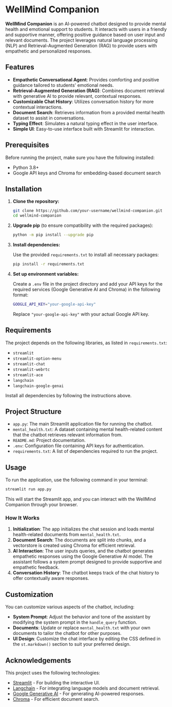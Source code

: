 # WellMind Companion

**WellMind Companion** is an AI-powered chatbot designed to provide mental health and emotional support to students. It interacts with users in a friendly and supportive manner, offering positive guidance based on user input and relevant documents. The project leverages natural language processing (NLP) and Retrieval-Augmented Generation (RAG) to provide users with empathetic and personalized responses.

## Features

- **Empathetic Conversational Agent**: Provides comforting and positive guidance tailored to students' emotional needs.
- **Retrieval-Augmented Generation (RAG)**: Combines document retrieval with generative AI to provide relevant, contextual responses.
- **Customizable Chat History**: Utilizes conversation history for more contextual interactions.
- **Document Search**: Retrieves information from a provided mental health dataset to assist in conversations.
- **Typing Effect**: Simulates a natural typing effect in the user interface.
- **Simple UI**: Easy-to-use interface built with Streamlit for interaction.

## Prerequisites

Before running the project, make sure you have the following installed:

- Python 3.8+
- Google API keys and Chroma for embedding-based document search

## Installation

1. **Clone the repository:**

   ```bash
   git clone https://github.com/your-username/wellmind-companion.git
   cd wellmind-companion
   ```

2. **Upgrade pip** (to ensure compatibility with the required packages):

   ```bash
   python -m pip install --upgrade pip
   ```

3. **Install dependencies:**

   Use the provided `requirements.txt` to install all necessary packages:

   ```bash
   pip install -r requirements.txt
   ```

4. **Set up environment variables:**

   Create a `.env` file in the project directory and add your API keys for the required services (Google Generative AI and Chroma) in the following format:

   ```bash
   GOOGLE_API_KEY="your-google-api-key"
   ```
   Replace `"your-google-api-key"` with your actual Google API key.

## Requirements

The project depends on the following libraries, as listed in `requirements.txt`:

- `streamlit`
- `streamlit-option-menu`
- `streamlit-chat`
- `streamlit-webrtc`
- `streamlit-ace`
- `langchain`
- `langchain-google-genai`

Install all dependencies by following the instructions above.

## Project Structure

- `app.py`: The main Streamlit application file for running the chatbot.
- `mental_health.txt`: A dataset containing mental health-related content that the chatbot retrieves relevant information from.
- `README.md`: Project documentation.
- `.env`: Configuration file containing API keys for authentication.
- `requirements.txt`: A list of dependencies required to run the project.

## Usage

To run the application, use the following command in your terminal:

```bash
streamlit run app.py
```

This will start the Streamlit app, and you can interact with the WellMind Companion through your browser.

### How It Works

1. **Initialization**: The app initializes the chat session and loads mental health-related documents from `mental_health.txt`.
2. **Document Search**: The documents are split into chunks, and a vectorstore is created using Chroma for efficient retrieval.
3. **AI Interaction**: The user inputs queries, and the chatbot generates empathetic responses using the Google Generative AI model. The assistant follows a system prompt designed to provide supportive and empathetic feedback.
4. **Conversation History**: The chatbot keeps track of the chat history to offer contextually aware responses.

## Customization

You can customize various aspects of the chatbot, including:

- **System Prompt**: Adjust the behavior and tone of the assistant by modifying the system prompt in the `handle_query` function.
- **Documents**: Update or replace `mental_health.txt` with your own documents to tailor the chatbot for other purposes.
- **UI Design**: Customize the chat interface by editing the CSS defined in the `st.markdown()` section to suit your preferred design.

## Acknowledgements

This project uses the following technologies:

- [Streamlit](https://streamlit.io/) - For building the interactive UI.
- [Langchain](https://www.langchain.com/) - For integrating language models and document retrieval.
- [Google Generative AI](https://cloud.google.com/ai-generative) - For generating AI-powered responses.
- [Chroma](https://www.trychroma.com/) - For efficient document search.